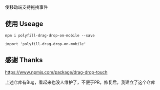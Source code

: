 使移动端支持拖拽事件

## 使用 Useage
```
npm i polyfill-drag-drop-on-mobile --save
```
```
import 'polyfill-drag-drop-on-mobile'
```

## 感谢 Thanks

https://www.npmjs.com/package/drag-drop-touch 

上述仓库有Bug，看起来也没人维护了，不便于PR，修复后，我建立了这个仓库
